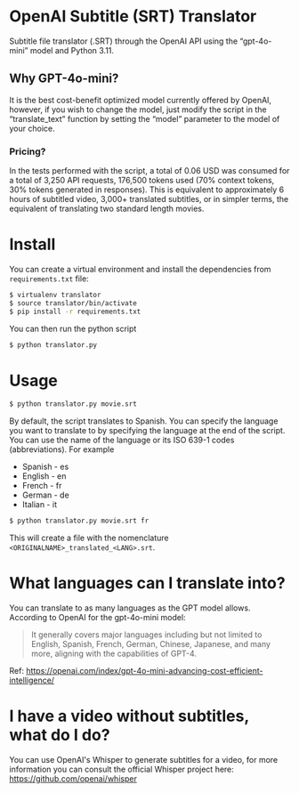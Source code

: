 # OpenAI Subtitle (SRT) Translator

Subtitle file translator (.SRT) through the OpenAI API using the “gpt-4o-mini” model and Python 3.11.

## Why GPT-4o-mini? 
It is the best cost-benefit optimized model currently offered by OpenAI, however, if you wish to change the model, just modify the script in the “translate_text” function by setting the “model” parameter to the model of your choice.

### Pricing?
In the tests performed with the script, a total of 0.06 USD was consumed for a total of 3,250 API requests, 176,500 tokens used (70% context tokens, 30% tokens generated in responses).
This is equivalent to approximately 6 hours of subtitled video, 3,000+ translated subtitles, or in simpler terms, the equivalent of translating two standard length movies.

# Install
You can create a virtual environment and install the dependencies from `requirements.txt` file:
```bash
$ virtualenv translator
$ source translator/bin/activate
$ pip install -r requirements.txt
```

You can then run the python script
```bash
$ python translator.py
```

# Usage
```bash
$ python translator.py movie.srt
```

By default, the script translates to Spanish. You can specify the language you want to translate to by specifying the language at the end of the script. You can use the name of the language or its ISO 639-1 codes (abbreviations). For example
- Spanish - es
- English - en
- French - fr
- German - de
- Italian - it

```bash
$ python translator.py movie.srt fr
```

This will create a file with the nomenclature `<ORIGINALNAME>_translated_<LANG>.srt`.

# What languages can I translate into?
You can translate to as many languages as the GPT model allows. According to OpenAI for the gpt-4o-mini model:
> It generally covers major languages including but not limited to English, Spanish, French, German, Chinese, Japanese, and many more, aligning with the capabilities of GPT-4.

Ref: https://openai.com/index/gpt-4o-mini-advancing-cost-efficient-intelligence/

# I have a video without subtitles, what do I do?
You can use OpenAI's Whisper to generate subtitles for a video, for more information you can consult the official Whisper project here:
https://github.com/openai/whisper